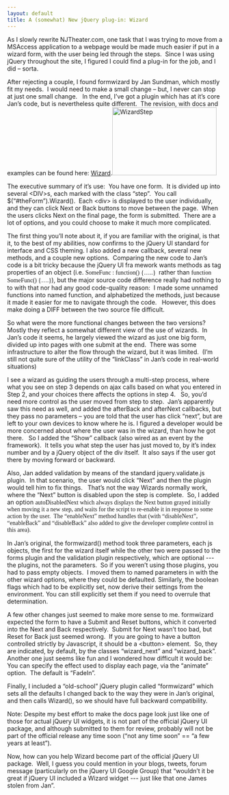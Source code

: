 ```yaml
---
layout: default
title: A (somewhat) New jQuery plug-in: Wizard
---
```


  
<p>As I slowly rewrite NJTheater.com, one task that I was trying to move from a MSAccess application to a webpage would be made much easier if put in a wizard form, with the user being led through the steps.  Since I was using jQuery throughout the site, I figured I could find a plug-in for the job, and I did – sorta.</p>
<p>After rejecting a couple, I found formwizard by Jan Sundman, which mostly fit my needs.  I would need to make a small change – but, I never can stop at just one small change.   In the end, I’ve got a plugin which has at it’s core Jan’s code, but is nevertheless quite different.  The revision, with docs and examples can be found here: <a href="http://www.noveltheory.com/Wizard" target="_blank">Wizard</a>.<a href="http://honestillusion.com/blogs/blog_0/WizardStep_4BDB08AF.png"><img style="border-right-width:0px;display:inline;border-top-width:0px;border-bottom-width:0px;border-left-width:0px;" title="WizardStep" border="0" alt="WizardStep" src="http://honestillusion.com/blogs/blog_0/WizardStep_thumb_44BBCC37.png" width="244" height="159" /></a></p>
<p>The executive summary of it’s use:  You have one form.  It is divided up into several &lt;DIV&gt;s, each marked with the class “step”.  You call $(“#theForm”).Wizard().  Each &lt;div&gt; is displayed to the user individually, and they can click Next or Back buttons to move between the page.  When the users clicks Next on the final page, the form is submitted.  There are a lot of options, and you could choose to make it much more complicated.</p>
<p>The first thing you’ll note about it, if you are familiar with the original, is that it, to the best of my abilities, now confirms to the jQuery UI standard for interface and CSS theming. I also added a new callback, several new methods, and a couple new options.  Comparing the new code to Jan’s code is a bit tricky because the jQuery UI fra mework wants methods as tag properties of an object (i.e. <font face="Consolas">SomeFunc : function() {…..}  </font>rather than <font face="Consolas">function SomeFunc() {….}</font>), but the major source code difference really had nothing to to with that nor had any good code-quality reason:  I made some unnamed functions into named function, and alphabetized the methods, just because it made it easier for me to navigate through the code.   However, this does make doing a DIFF between the two source file difficult.</p>
<p>So what were the more functional changes between the two versions?  Mostly they reflect a somewhat different view of the use of wizards.  In Jan’s code it seems, he largely viewed the wizard as just one big form, divided up into pages with one submit at the end.  There was some infrastructure to alter the flow through the wizard, but it was limited.  (I’m still not quite sure of the utility of the “linkClass” in Jan’s code in real-world situations)</p>
<p>I see a wizard as guiding the users through a multi-step process, where what you see on step 3 depends on ajax calls based on what you entered in Step 2, and your choices there affects the options in step 4.   So, you’d need more control as the user moved from step to step.  Jan’s apparently saw this need as well, and added the afterBack and afterNext callbacks, but they pass no parameters – you are told that the user has click “next”, but are left to your own devices to know where he is. I figured a developer would be more concerned about where the user was in the wizard, than how he got there.   So I added the “Show” callback (also wired as an event by the framework).  It tells you what step the user has just moved to, by it’s index number and by a jQuery object of the div itself.  It also says if the user got there by moving forward or backward.</p>
<p>Also, Jan added validation by means of the standard jquery.validate.js plugin.  In that scenario,  the user would click “Next” and then the plugin would tell him to fix things.   That’s not the way Wizards normally work, where the “Next” button is disabled upon the step is complete.  So, I added an option <font face="Consolas">autoDisabledNext </font><font face="tre">which always displays the Next button grayed initially when moving it a new step, and waits for the script to re-enable it in response to some action by the user.  The “enableNext” method handles that (with “disableNext”, “enableBack” and “disableBack” also added to give the developer complete control in this area).</font></p>
<p>In Jan’s original, the formwizard() method took three parameters, each js objects, the first for the wizard itself while the other two were passed to the forms plugin and the validation plugin respectively, which are optional --- the plugins, not the parameters.  So if you weren’t using those plugins, you had to pass empty objects.  I moved them to named parameters in with the other wizard options, where they could be defaulted. Similarly, the boolean flags which had to be explicitly set, now derive their settings from the environment. You can still explicitly set them if you need to overrule that determination.</p>
<p>A few other changes just seemed to make more sense to me. formwizard expected the form to have a Submit and Reset buttons, which it converted into the Next and Back respectively.  Submit for Next wasn’t too bad, but Reset for Back just seemed wrong.  If you are going to have a button controlled strictly by Javascript, it should be a &lt;button&gt; element.  So, they are indicated, by default, by the classes “wizard_next” and “wizard_back”.   Another one just seems like fun and I wondered how difficult it would be: You can specify the effect used to display each page, via the “animate” option.  The default is “FadeIn”.</p>
<p>Finally, I included a “old-school” jQuery plugin called “formwizard” which sets all the defaults I changed back to the way they were in Jan’s original, and then calls Wizard(), so we should have full backward compatibility.</p>
<p>Note: Despite my best effort to make the docs page look just like one of those for actual jQuery UI widgets, it is not part of the official jQuery UI package, and although submitted to them for review, probably will not be part of the official release any time soon (“not any time soon” == “a few years at least”).  </p>
<p>Now, how can you help Wizard become part of the official jQuery UI package.  Well, I guess you could mention in your blogs, tweets, forum message (particularly on the jQuery UI Google Group) that “wouldn’t it be great if jQuery UI included a Wizard widget --- just like that one James stolen from Jan”.</p>